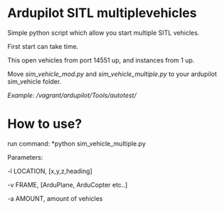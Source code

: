 # Ardupilot SITL multiplevehicles
Simple python script which allow you start multiple SITL vehicles.

First start can take time.

This open vehicles from port 14551 up, and instances from 1 up.

Move *sim_vehicle_mod.py* and *sim_vehicle_multiple.py* to your ardupilot sim_vehicle folder. 

*Example: /vagrant/ardupilot/Tools/autotest/*

# How to use?
run command: *python sim_vehicle_multiple.py

Parameters:

-l LOCATION, [x,y,z,heading]

-v FRAME, [ArduPlane, ArduCopter etc..]

-a AMOUNT, amount of vehicles

